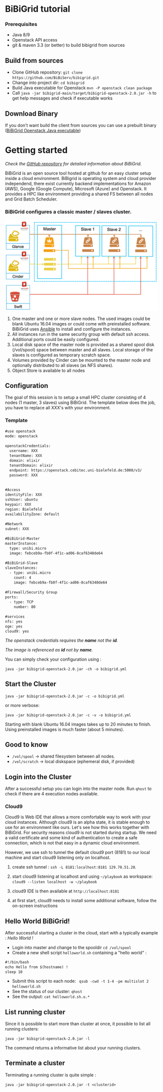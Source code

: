 #  BiBiGrid tutorial 

### Prerequisites

- Java 8/9
- Openstack API access
- git & maven 3.3 (or better) to build bibigrid from sources

## Build from sources

- Clone GitHub repository: `git clone https://github.com/BiBiServ/bibigrid.git`
- Change into project dir: `cd bibigrid`
- Build Java executable for Openstack `mvn -P openstack clean package`
- Call `java -jar bibigrid-main/target/bibigrid-openstack-2.0.jar -h` to get help messages and check if executable works


## Download Binary

If you don't want build the client from sources you can use a prebuilt binary ([BiBiGrid Openstack Java executable](http://bibiserv.cebitec.uni-bielefeld.de/resources/bibigrid/bibigrid-openstack-2.0.jar))



# Getting started

*Check the [GitHub repository](https://github.com/BiBiServ/bibigrid/tree/development) for detailed information about BiBiGrid.* 

BiBiGrid is an open source tool hosted at github  for an easy cluster setup inside a cloud environment. BiBigrid is operating system  and cloud provider independend, there exist currently backend implementations for Amazon (AWS), Google (Google Compute), Microsoft (Azure) and Openstack. It provides a HPC like environment providing a shared FS between all nodes and Grid Batch Scheduler.

### BiBiGrid configures a classic master / slaves cluster.

![BiBigrid Overview](images/overview.png)


1. One master and one or more slave nodes. The used images could be blank Ubuntu 16.04 images or could come with preinstalled software. BiBiGrid uses [Ansible](https://www.ansible.com) to install and configure the instances.
2. All instances run in the same security group with default ssh access. Additional ports could be easily configured. 
3. Local disk space of the master node is provided as a shared spool disk (/vol/spool) space between master and all slaves. Local storage of the slaves is configured as temporary scratch space.
4. Volumes provided by Cinder can be mounted to the master node and optionally distributed to all slaves (as NFS shares).
5. Object Store is available to all nodes


## Configuration

The goal of this session is to setup a small HPC cluster consisting of 4 nodes  (1 master, 3 slaves) using BiBiGrid. The template below does the job, you have to replace all XXX's with your environment.

### Template

```
#use openstack
mode: openstack

openstackCredentials:
  username: XXX
  tenantName: XXX
  domain: elixir
  tenantDomain: elixir
  endpoint: https://openstack.cebitec.uni-bielefeld.de:5000/v3/
  password: XXX


#Access
identityFile: XXX
sshUser: ubuntu
keypair: XXX
region: Bielefeld
availabilityZone: default

#Network
subnet: XXX

#BiBiGrid-Master
masterInstance:
  type: unibi.micro
  image: febceb9a-fb0f-4f1c-ad06-8caf6340de64

#BiBiGrid-Slave
slaveInstances:
  - type: unibi.micro
    count: 4
    image: febceb9a-fb0f-4f1c-ad06-8caf6340de64

#Firewall/Security Group
ports:
  - type: TCP
    number: 80

#services
nfs: yes
oge: yes
cloud9: yes

```

*The openstack credentials requires the **name** not the **id**.*

*The image is referenced as **id** not by **name**.*


You can simply check your configuration using :

`java -jar bibigrid-openstack-2.0.jar -ch -o bibigrid.yml`

## Start the Cluster

`java -jar bibigrid-openstack-2.0.jar -c -o bibigrid.yml`

or more verbose:

`java -jar bibigrid-openstack-2.0.jar -c -v -o bibigrid.yml`

Starting with blank Ubuntu 16.04 images takes up to 20 minutes to finish.
Using preinstalled images is much faster (about 5 minutes).


## Good to know

- `/vol/spool` -> shared filesystem between all nodes.
- `/vol/scratch` -> local diskspace (ephemeral disk, if provided)


## Login into the Cluster

After a successful setup you can login into the master node. Run `qhost` 
to check if there are 4 execution nodes available.


### Cloud9

Cloud9 is Web IDE that allows a more comfortable way to work with your cloud instances. Although cloud9 is an alpha state, it is stable enough to use for an environment like ours. Let's see how this works together with BiBiGrid. 
For security reasons cloud9 is not started during startup. We need a valid certificate and some kind of authentication to create a safe connection, which is not that easy in a dynamic cloud environment. 

However, we use ssh to tunnel the default cloud9 port (8181)  to our local machine and start cloud9 listening only on localhost.


1. create ssh tunnel : `ssh -L 8181:localhost:8181 129.70.51.20`.

2. start cloud9 listening at localhost and using `~/playbook` as workspace: `cloud9 --listen localhost -w ~/playbook`

3. cloud9 IDE is then available at `http://localhost:8181`

4. at first start, cloud9 needs to install some additional software, follow the on-screen instructions



## Hello World BiBiGrid!

After successful starting a cluster in the cloud, start with a typically  example : *Hello World !*

- Login into master and change to the spooldir 
`cd /vol/spool`
- Create a new shell script `helloworld.sh` containing a "hello world" :

```
#!/bin/bash
echo Hello from $(hostname) !
sleep 10
```

- Submit this script to each node: ` qsub -cwd -t 1-4 -pe multislot 2 helloworld.sh`
- See the status of our cluster: `qhost`
- See the output: `cat helloworld.sh.o.*`

## List running cluster

Since it is possible to start more than cluster at once, it possible to list all running clusters: 

`java -jar bibigrid-openstack-2.0.jar -l`

The command returns a informative list about your running clusters.

## Terminate a cluster

Terminating a running cluster is quite simple :

`java -jar bibigrid-openstack-2.0.jar -t <clusterid>`


